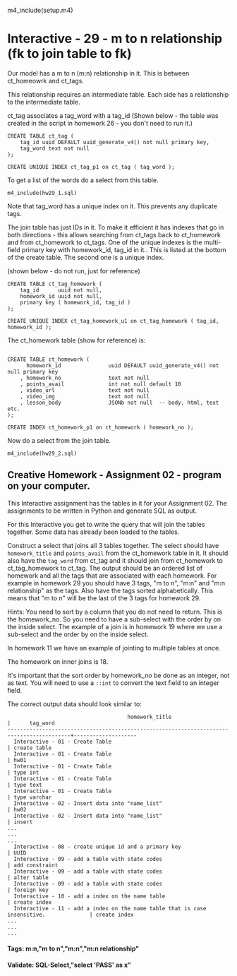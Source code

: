 
m4_include(setup.m4)

# Interactive - 29 - m to n relationship				(fk to join table to fk)

Our model has a m to n (m:n) relationship in it.  This is between ct_homeowrk
and ct_tags.

This relationship requires an intermediate table.  Each side has a relationship
to the intermediate table.


ct_tag associates a tag_word with a tag_id  (Shown below - the table was created
in the script in homework 26 - you don't need to run it.)

```
CREATE TABLE ct_tag ( 
	tag_id uuid DEFAULT uuid_generate_v4() not null primary key,
	tag_word text not null
);

CREATE UNIQUE INDEX ct_tag_p1 on ct_tag ( tag_word );
```

To get  a list of the words do a select from this table.

```
m4_include(hw29_1.sql)
```

Note that tag_word has a unique index on it.  This prevents any duplicate tags.

The join table has just IDs in it.   To make it efficient it has indexes that
go in both directions - this allows searching from ct_tags back to ct_homework
and from ct_homework to ct_tags.    One of the unique indexes is the multi-field
primary key with homework_id, tag_id in it..   This is listed at the bottom
of the create table.  The second one is a unique index.

(shown below - do not run, just for reference)

```
CREATE TABLE ct_tag_homework ( 
	tag_id 		uuid not null,
	homework_id uuid not null,
	primary key ( homework_id, tag_id )
);

CREATE UNIQUE INDEX ct_tag_homework_u1 on ct_tag_homework ( tag_id, homework_id );
```

The ct_homework table (show for reference) is:


```

CREATE TABLE ct_homework (
	  homework_id				uuid DEFAULT uuid_generate_v4() not null primary key
	, homework_no				text not null
	, points_avail				int not null default 10
	, video_url					text not null
	, video_img					text not null
	, lesson_body 				JSONb not null 	-- body, html, text etc.
);

CREATE INDEX ct_homework_p1 on ct_homework ( homework_no );
```


Now do a select from the join table.


```
m4_include(hw29_2.sql)
```

## Creative Homework - Assignment 02 - program on your computer.

This Interactive assignment has the tables in it for your Assignment 02.
The assignments to be written in Python and generate SQL as output.

For this Interactive you get to write the query that will join the
tables together.  Some data has already been loaded to the tables.

Construct a select that joins all 3 tables together.  The select should have
`homework_title` and `points_avail` from the ct_homework table in it.
It should also have the `tag_word`  from ct_tag and it should join from
ct_homework to ct_tag_homework to ct_tag.   The output should be an ordered
list of homework and all the tags that are associated with each homework.
For example in homework 29 you should have 3 tags, "m to n", "m:n" and
"m:n relationship" as the tags.    Also have the tags sorted alphabetically.
This means that "m to n" will be the last of the 3 tags for homework 29.

Hints:  You need to sort by a column that you do not need to return.
This is the homework_no.   So you need to have a sub-select with
the order by on the inside select.
The example of a join is in homework 19 where we use a sub-select and
the order by on the inside select.

In homework 11 we have an example of jointing to multiple tables at
once.

The homework on inner joins is 18.

It's important that the sort order by homework_no be done as an
integer, not as text.  You will need to use a `::int` to convert
the text field to an integer field.

The correct output data should look similar to:

```
                                      homework_title                                      |      tag_word      
------------------------------------------------------------------------------------------+--------------------
  Interactive - 01 - Create Table                                                         | create table
  Interactive - 01 - Create Table                                                         | hw01
  Interactive - 01 - Create Table                                                         | type int
  Interactive - 01 - Create Table                                                         | type text
  Interactive - 01 - Create Table                                                         | type varchar
  Interactive - 02 - Insert data into "name_list"                                         | hw02
  Interactive - 02 - Insert data into "name_list"                                         | insert
...
...
...
  Interactive - 08 - create unique id and a primary key                                   | UUID
  Interactive - 09 - add a table with state codes                                         | add constraint
  Interactive - 09 - add a table with state codes                                         | alter table
  Interactive - 09 - add a table with state codes                                         | foreign key
  Interactive - 10 - add a index on the name table                                        | create index
  Interactive - 11 - add a index on the name table that is case insensitive.              | create index
...
...
...

```










#### Tags: m:n,"m to n","m:n","m:n relationship"

#### Validate: SQL-Select,"select 'PASS' as x"
